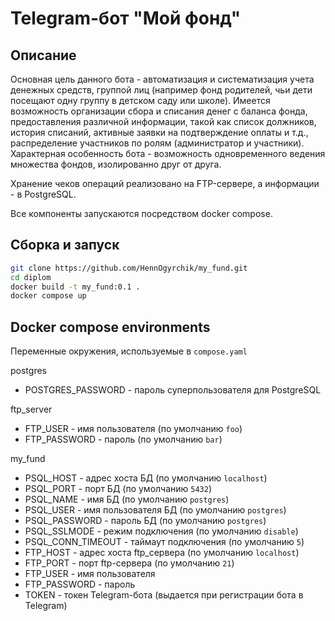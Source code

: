 # Telegram-бот "Мой фонд"
## Описание
Основная цель данного бота - автоматизация и систематизация учета денежных средств, группой лиц (например фонд родителей, чьи дети посещают одну группу в детском саду или школе). Имеется возможность организации сбора и списания денег с баланса фонда, предоставления различной информации, такой как список должников, история списаний, активные заявки на подтверждение оплаты и т.д., распределение участников по ролям (администратор и участники).
Характерная особенность бота - возможность одновременного ведения множества фондов, изолированно друг от друга.

Хранение чеков операций реализовано на  FTP-сервере, а информации - в PostgreSQL.

Все компоненты запускаются посредством docker compose.
## Сборка и запуск
```sh
git clone https://github.com/HennOgyrchik/my_fund.git
cd diplom
docker build -t my_fund:0.1 .
docker compose up
```
## Docker compose environments

Переменные окружения, используемые в `compose.yaml`

postgres
- POSTGRES_PASSWORD - пароль суперпользователя для PostgreSQL

ftp_server
- FTP_USER - имя пользователя (по умолчанию `foo`)
- FTP_PASSWORD - пароль (по умолчанию `bar`)

my_fund

- PSQL_HOST - адрес хоста БД (по умолчанию `localhost`)
- PSQL_PORT - порт БД (по умолчанию `5432`)
- PSQL_NAME - имя БД (по умолчанию `postgres`)
- PSQL_USER - имя пользователя БД (по умолчанию `postgres`)
- PSQL_PASSWORD - пароль БД (по умолчанию `postgres`)
- PSQL_SSLMODE - режим подключения (по умолчанию `disable`)
- PSQL_CONN_TIMEOUT - таймаут подключения (по умолчанию `5`)
- FTP_HOST - адрес хоста ftp_сервера (по умолчанию `localhost`)
- FTP_PORT - порт ftp-сервера (по умолчанию `21`)
- FTP_USER - имя пользователя
- FTP_PASSWORD - пароль
- TOKEN - токен Telegram-бота (выдается при регистрации бота в Telegram)
